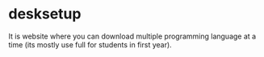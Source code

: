 # desksetup
It is website where you can download multiple programming language at a time (its mostly use full for students in first year).
